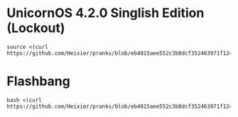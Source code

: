 # UnicornOS 4.2.0 Singlish Edition (Lockout)

    source <(curl https://github.com/Heixier/pranks/blob/eb4015aee552c3b8dcf352463971f1244a710211/lockout/lockout.sh)

# Flashbang

    bash <(curl https://github.com/Heixier/pranks/blob/eb4015aee552c3b8dcf352463971f1244a710211/flashbang/flashbang.sh)
